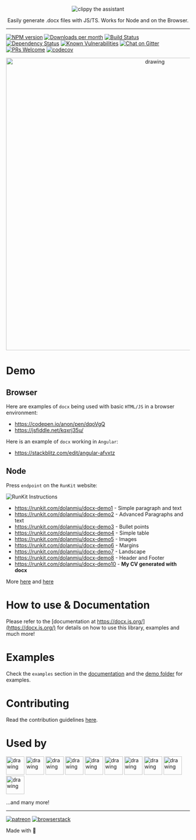 <p align="center">
    <img alt="clippy the assistant" src="https://i.imgur.com/37uBGhO.gif">
</p>

<p align="center">
    Easily generate .docx files with JS/TS. Works for Node and on the Browser.
</p>

---

[![NPM version][npm-image]][npm-url]
[![Downloads per month][downloads-image]][downloads-url]
[![Build Status][travis-image]][travis-url]
[![Dependency Status][daviddm-image]][daviddm-url]
[![Known Vulnerabilities][snky-image]][snky-url]
[![Chat on Gitter][gitter-image]][gitter-url]
[![PRs Welcome][pr-image]][pr-url]
[![codecov][codecov-image]][codecov-url]

<p align="center">
    <img src="https://i.imgur.com/TCH0YzD.png" alt="drawing" width="800"/>
</p>

# Demo

## Browser

Here are examples of `docx` being used with basic `HTML/JS` in a browser environment:

*   https://codepen.io/anon/pen/dqoVgQ
*   https://jsfiddle.net/kqxrj35u/

Here is an example of `docx` working in `Angular`:

*   https://stackblitz.com/edit/angular-afvxtz

## Node

Press `endpoint` on the `RunKit` website:

![RunKit Instructions](https://user-images.githubusercontent.com/2917613/38582539-f84311b6-3d07-11e8-90db-5885ae02c3c4.png)

*   https://runkit.com/dolanmiu/docx-demo1 - Simple paragraph and text
*   https://runkit.com/dolanmiu/docx-demo2 - Advanced Paragraphs and text
*   https://runkit.com/dolanmiu/docx-demo3 - Bullet points
*   https://runkit.com/dolanmiu/docx-demo4 - Simple table
*   https://runkit.com/dolanmiu/docx-demo5 - Images
*   https://runkit.com/dolanmiu/docx-demo6 - Margins
*   https://runkit.com/dolanmiu/docx-demo7 - Landscape
*   https://runkit.com/dolanmiu/docx-demo8 - Header and Footer
*   https://runkit.com/dolanmiu/docx-demo10 - **My CV generated with docx**

More [here](https://docx.js.org/#/examples) and [here](https://github.com/dolanmiu/docx/tree/master/demo)

# How to use & Documentation

Please refer to the [documentation at https://docx.js.org/](https://docx.js.org/) for details on how to use this library, examples and much more!

# Examples

Check the `examples` section in the [documentation](https://docx.js.org/#/examples) and the [demo folder](https://github.com/dolanmiu/docx/tree/master/demo) for examples.

# Contributing

Read the contribution guidelines [here](https://docx.js.org/#/contribution-guidelines).

# Used by

[<img src="https://i.imgur.com/zy5qWmI.png" alt="drawing" height="50"/>](https://hfour.com/)
[<img src="https://i.imgur.com/OYP5tgS.png" alt="drawing" height="50"/>](https://fuzzproductions.com/)
[<img src="https://i.imgur.com/zUDMfZ3.png" alt="drawing" height="50"/>](https://www.mettzer.com/)
[<img src="https://i.imgur.com/wtNB1uq.png" alt="drawing" height="50"/>](https://www.wisedoc.net/)
[<img src="https://i.imgur.com/suiH2zc.png" alt="drawing" height="50"/>](https://www.dabblewriter.com/)
[<img src="https://i.imgur.com/1LjuK2M.png" alt="drawing" height="50"/>](https://turbopatent.com/)
[<img src="https://i.imgur.com/dHMg0wF.gif" alt="drawing" height="50"/>](http://www.madisoncres.com/)
[<img src="https://i.imgur.com/QEZXU5b.png" alt="drawing" height="50"/>](https://www.beekast.com/)
[<img src="https://imgur.com/XVU6aoi.png" alt="drawing" height="50"/>](https://herraizsoto.com/)
[<img src="https://i.imgur.com/fn1xccG.png" alt="drawing" height="50"/>](http://www.ativer.com.br/)


...and many more!

---

[![patreon][patreon-image]][patreon-url]
[![browserstack][browserstack-image]][browserstack-url]

Made with 💖

[npm-image]: https://badge.fury.io/js/docx.svg
[npm-url]: https://npmjs.org/package/docx
[downloads-image]: https://img.shields.io/npm/dm/docx.svg
[downloads-url]: https://npmjs.org/package/docx
[travis-image]: https://travis-ci.org/dolanmiu/docx.svg?branch=master
[travis-url]: https://travis-ci.org/dolanmiu/docx
[daviddm-image]: https://david-dm.org/dolanmiu/docx.svg?theme=shields.io
[daviddm-url]: https://david-dm.org/dolanmiu/docx
[snky-image]: https://snyk.io/test/github/dolanmiu/docx/badge.svg
[snky-url]: https://snyk.io/test/github/dolanmiu/docx
[gitter-image]: https://badges.gitter.im/dolanmiu/docx.svg
[gitter-url]: https://gitter.im/docx-lib/Lobby
[pr-image]: https://img.shields.io/badge/PRs-welcome-brightgreen.svg
[pr-url]: http://makeapullrequest.com
[codecov-image]: https://codecov.io/gh/dolanmiu/docx/branch/master/graph/badge.svg
[codecov-url]: https://codecov.io/gh/dolanmiu/docx
[patreon-image]: https://user-images.githubusercontent.com/2917613/51251459-4e880480-1991-11e9-92bf-38b96675a9e2.png
[patreon-url]: https://www.patreon.com/dolanmiu
[browserstack-image]: https://user-images.githubusercontent.com/2917613/54233552-128e9d00-4505-11e9-88fb-025a4e04007c.png
[browserstack-url]: https://www.browserstack.com
